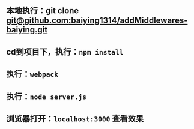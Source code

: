 ## 本地执行：git clone [git@github.com:baiying1314/addMiddlewares-baiying.git](git@github.com:baiying1314/addMiddlewares-baiying.git)
## cd到项目下，执行：`npm install`
## 执行：`webpack `
## 执行：`node server.js`
## 浏览器打开：`localhost:3000` 查看效果